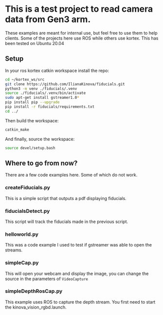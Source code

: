 # This is a test project to read camera data from Gen3 arm.

These examples are meant for internal use, but feel free to use them to help clients.
Some of the projects here use ROS while others use kortex.
This has been tested on Ubuntu 20.04


## Setup
In your ros kortex catkin workspace install the repo:
```sh
cd ~/kortex_ws/src
git clone https://github.com/IlianaKinova/fiducials.git
python3 -m venv ./fiducials/.venv
source ./fiducials/.venv/bin/activate
sudo apt-get install gstreamer1.0*
pip install pip --upgrade
pip install -r fiducials/requirements.txt
cd ../
```

Then build the workspace:
```sh
catkin_make
```

And finally, source the workspace:
```sh
source devel/setup.bash
```

## Where to go from now?
There are a few code examples here. Some of which do not work.

### createFiducials.py
This is a simple script that outputs a pdf displaying fiducials.

### fiducialsDetect.py
This script will track the fiducials made in the previous script.

### helloworld.py
This was a code example I used to test if gstreamer was able to open the streams.

### simpleCap.py
This will open your webcam and display the image, you can change the source in the parameters of `VideoCapture`

### simpleDepthRosCap.py
This example uses ROS to capture the depth stream. You first need to start the kinova_vision_rgbd.launch.